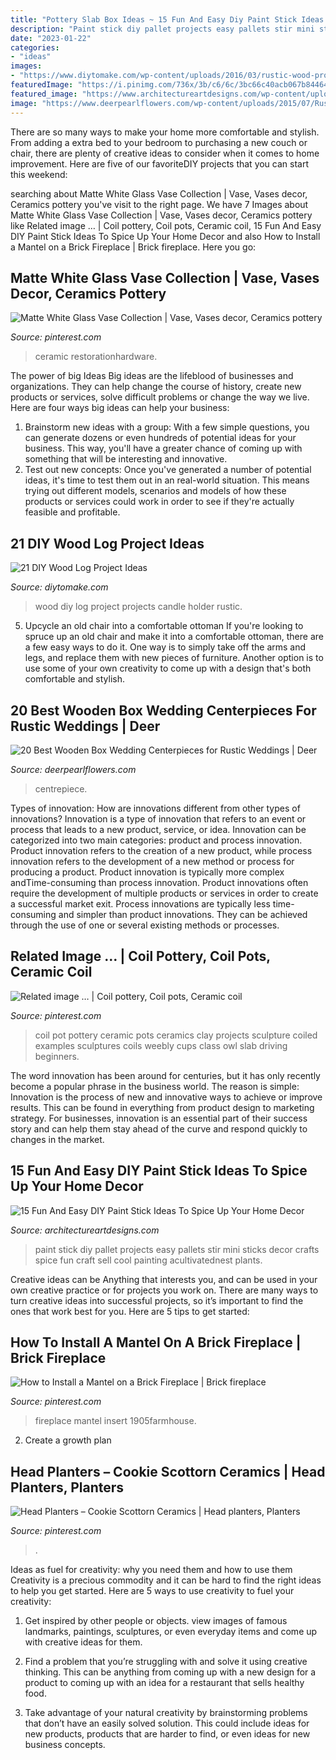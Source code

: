 ```yaml
---
title: "Pottery Slab Box Ideas ~ 15 Fun And Easy Diy Paint Stick Ideas To Spice Up Your Home Decor"
description: "Paint stick diy pallet projects easy pallets stir mini sticks decor crafts spice fun craft sell cool painting acultivatednest plants"
date: "2023-01-22"
categories:
- "ideas"
images:
- "https://www.diytomake.com/wp-content/uploads/2016/03/rustic-wood-projects.jpg"
featuredImage: "https://i.pinimg.com/736x/3b/c6/6c/3bc66c40acb067b84464fc5c766611ad--ceramic-pottery-pottery-coil.jpg"
featured_image: "https://www.architectureartdesigns.com/wp-content/uploads/2017/01/15-Fun-And-Easy-DIY-Paint-Stick-Ideas-To-Spice-Up-Your-Home-Decor-4.jpg"
image: "https://www.deerpearlflowers.com/wp-content/uploads/2015/07/Rustic-Wedding-Centrepiece.jpg"
---
```



There are so many ways to make your home more comfortable and stylish. From adding a extra bed to your bedroom to purchasing a new couch or chair, there are plenty of creative ideas to consider when it comes to home improvement. Here are five of our favoriteDIY projects that you can start this weekend: 

	

		
searching about Matte White Glass Vase Collection | Vase, Vases decor, Ceramics pottery you've visit to the right page. We have 7 Images about Matte White Glass Vase Collection | Vase, Vases decor, Ceramics pottery like Related image … | Coil pottery, Coil pots, Ceramic coil, 15 Fun And Easy DIY Paint Stick Ideas To Spice Up Your Home Decor and also How to Install a Mantel on a Brick Fireplace | Brick fireplace. Here you go:
		
    
## Matte White Glass Vase Collection | Vase, Vases Decor, Ceramics Pottery

<img loading=lazy src="https://i.pinimg.com/736x/fb/06/39/fb063973053866247e20f85a3c53e6ce--catalog-glass-vase.jpg" onerror="this.onerror=null;this.src='https://tse4.mm.bing.net/th?id=OIP.Ksbeysq_GTVWuU3V7JDHkgHaHO&amp;pid=15.1';" alt="Matte White Glass Vase Collection | Vase, Vases decor, Ceramics pottery">

_Source: pinterest.com_

>ceramic restorationhardware. 

	

The power of big Ideas
Big ideas are the lifeblood of businesses and organizations. They can help change the course of history, create new products or services, solve difficult problems or change the way we live.
Here are four ways big ideas can help your business: 
1. Brainstorm new ideas with a group: With a few simple questions, you can generate dozens or even hundreds of potential ideas for your business. This way, you'll have a greater chance of coming up with something that will be interesting and innovative.
2. Test out new concepts: Once you've generated a number of potential ideas, it's time to test them out in an real-world situation. This means trying out different models, scenarios and models of how these products or services could work in order to see if they're actually feasible and profitable. 

    
## 21 DIY Wood Log Project Ideas

<img loading=lazy src="https://www.diytomake.com/wp-content/uploads/2016/03/rustic-wood-projects.jpg" onerror="this.onerror=null;this.src='https://tse2.mm.bing.net/th?id=OIP.rmzscWDOaN3tHfXSHtxWywHaJ3&amp;pid=15.1';" alt="21 DIY Wood Log Project Ideas">

_Source: diytomake.com_

>wood diy log project projects candle holder rustic. 

	

5. Upcycle an old chair into a comfortable ottoman
If you're looking to spruce up an old chair and make it into a comfortable ottoman, there are a few easy ways to do it. One way is to simply take off the arms and legs, and replace them with new pieces of furniture. Another option is to use some of your own creativity to come up with a design that's both comfortable and stylish.

    
## 20 Best Wooden Box Wedding Centerpieces For Rustic Weddings | Deer

<img loading=lazy src="https://www.deerpearlflowers.com/wp-content/uploads/2015/07/Rustic-Wedding-Centrepiece.jpg" onerror="this.onerror=null;this.src='https://tse3.mm.bing.net/th?id=OIP.2P4yMkCYIlY8Lj8VooSQVgHaJ3&amp;pid=15.1';" alt="20 Best Wooden Box Wedding Centerpieces for Rustic Weddings | Deer">

_Source: deerpearlflowers.com_

>centrepiece. 

	

Types of innovation: How are innovations different from other types of innovations?
Innovation is a type of innovation that refers to an event or process that leads to a new product, service, or idea. Innovation can be categorized into two main categories: product and process innovation. Product innovation refers to the creation of a new product, while process innovation refers to the development of a new method or process for producing a product. 
Product innovation is typically more complex andTime-consuming than process innovation. Product innovations often require the development of multiple products or services in order to create a successful market exit. Process innovations are typically less time-consuming and simpler than product innovations. They can be achieved through the use of one or several existing methods or processes.

    
## Related Image … | Coil Pottery, Coil Pots, Ceramic Coil

<img loading=lazy src="https://i.pinimg.com/736x/3b/c6/6c/3bc66c40acb067b84464fc5c766611ad--ceramic-pottery-pottery-coil.jpg" onerror="this.onerror=null;this.src='https://tse1.mm.bing.net/th?id=OIP.Q_bBWVSJTOydOibiRGaBMgHaJ4&amp;pid=15.1';" alt="Related image … | Coil pottery, Coil pots, Ceramic coil">

_Source: pinterest.com_

>coil pot pottery ceramic pots ceramics clay projects sculpture coiled examples sculptures coils weebly cups class owl slab driving beginners. 

	

The word innovation has been around for centuries, but it has only recently become a popular phrase in the business world. The reason is simple: Innovation is the process of new and innovative ways to achieve or improve results. This can be found in everything from product design to marketing strategy. For businesses, innovation is an essential part of their success story and can help them stay ahead of the curve and respond quickly to changes in the market.

    
## 15 Fun And Easy DIY Paint Stick Ideas To Spice Up Your Home Decor

<img loading=lazy src="https://www.architectureartdesigns.com/wp-content/uploads/2017/01/15-Fun-And-Easy-DIY-Paint-Stick-Ideas-To-Spice-Up-Your-Home-Decor-4.jpg" onerror="this.onerror=null;this.src='https://tse4.mm.bing.net/th?id=OIP.i7MPCoHgVKhpGXRU8G1hFQHaLg&amp;pid=15.1';" alt="15 Fun And Easy DIY Paint Stick Ideas To Spice Up Your Home Decor">

_Source: architectureartdesigns.com_

>paint stick diy pallet projects easy pallets stir mini sticks decor crafts spice fun craft sell cool painting acultivatednest plants. 

	

Creative ideas can be Anything that interests you, and can be used in your own creative practice or for projects you work on. There are many ways to turn creative ideas into successful projects, so it’s important to find the ones that work best for you. Here are 5 tips to get started: 

    
## How To Install A Mantel On A Brick Fireplace | Brick Fireplace

<img loading=lazy src="https://i.pinimg.com/736x/17/1d/2c/171d2cb3d4f3bb3d56355c72313fa8f3.jpg" onerror="this.onerror=null;this.src='https://tse3.mm.bing.net/th?id=OIP.RprICX-WrXrnjXhOktH9MAHaLH&amp;pid=15.1';" alt="How to Install a Mantel on a Brick Fireplace | Brick fireplace">

_Source: pinterest.com_

>fireplace mantel insert 1905farmhouse. 

	

2. Create a growth plan 

    
## Head Planters – Cookie Scottorn Ceramics | Head Planters, Planters

<img loading=lazy src="https://i.pinimg.com/736x/c3/80/9b/c3809bd649a291263944bf98795c8e90.jpg" onerror="this.onerror=null;this.src='https://tse1.mm.bing.net/th?id=OIP.Y3_Ks9OBAE7fsUMAwq4BLgHaLZ&amp;pid=15.1';" alt="Head Planters – Cookie Scottorn Ceramics | Head planters, Planters">

_Source: pinterest.com_

>. 

	

Ideas as fuel for creativity: why you need them and how to use them
Creativity is a precious commodity and it can be hard to find the right ideas to help you get started. Here are 5 ways to use creativity to fuel your creativity:
1. Get inspired by other people or objects. view images of famous landmarks, paintings, sculptures, or even everyday items and come up with creative ideas for them.

2. Find a problem that you’re struggling with and solve it using creative thinking. This can be anything from coming up with a new design for a product to coming up with an idea for a restaurant that sells healthy food.

3. Take advantage of your natural creativity by brainstorming problems that don’t have an easily solved solution. This could include ideas for new products, products that are harder to find, or even ideas for new business concepts.


